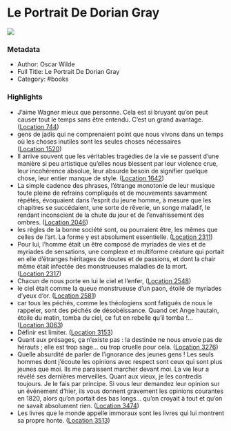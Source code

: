 # Le Portrait De Dorian Gray

![](https://m.media-amazon.com/images/I/61sHxV9URdL._SY160.jpg)

### Metadata

- Author: Oscar Wilde
- Full Title: Le Portrait De Dorian Gray
- Category: #books

### Highlights

- J’aime Wagner mieux que personne. Cela est si bruyant qu’on peut causer tout le temps sans être entendu. C’est un grand avantage. ([Location 744](https://readwise.io/to_kindle?action=open&asin=B00BUC9XF0&location=744))
- gens de jadis qui ne comprenaient point que nous vivons dans un temps où les choses inutiles sont les seules choses nécessaires ([Location 1520](https://readwise.io/to_kindle?action=open&asin=B00BUC9XF0&location=1520))
- Il arrive souvent que les véritables tragédies de la vie se passent d’une manière si peu artistique qu’elles nous blessent par leur violence crue, leur incohérence absolue, leur absurde besoin de signifier quelque chose, leur entier manque de style. ([Location 1642](https://readwise.io/to_kindle?action=open&asin=B00BUC9XF0&location=1642))
- La simple cadence des phrases, l’étrange monotonie de leur musique toute pleine de refrains compliqués et de mouvements savamment répétés, évoquaient dans l’esprit du jeune homme, à mesure que les chapitres se succédaient, une sorte de rêverie, un songe maladif, le rendant inconscient de la chute du jour et de l’envahissement des ombres. ([Location 2046](https://readwise.io/to_kindle?action=open&asin=B00BUC9XF0&location=2046))
- les règles de la bonne société sont, ou pourraient être, les mêmes que celles de l’art. La forme y est absolument essentielle. ([Location 2311](https://readwise.io/to_kindle?action=open&asin=B00BUC9XF0&location=2311))
- Pour lui, l’homme était un être composé de myriades de vies et de myriades de sensations, une complexe et multiforme créature qui portait en elle d’étranges héritages de doutes et de passions, et dont la chair même était infectée des monstrueuses maladies de la mort. ([Location 2317](https://readwise.io/to_kindle?action=open&asin=B00BUC9XF0&location=2317))
- Chacun de nous porte en lui le ciel et l’enfer, ([Location 2548](https://readwise.io/to_kindle?action=open&asin=B00BUC9XF0&location=2548))
- le ciel était comme la queue monstrueuse d’un paon, étoilé de myriades d’yeux d’or. ([Location 2581](https://readwise.io/to_kindle?action=open&asin=B00BUC9XF0&location=2581))
- car tous les péchés, comme les théologiens sont fatigués de nous le rappeler, sont des péchés de désobéissance. Quand cet Ange hautain, étoile du matin, tomba du ciel, ce fut en rebelle qu’il tomba !… ([Location 3063](https://readwise.io/to_kindle?action=open&asin=B00BUC9XF0&location=3063))
- Définir est limiter. ([Location 3153](https://readwise.io/to_kindle?action=open&asin=B00BUC9XF0&location=3153))
- Quant aux présages, ça n’existe pas : la destinée ne nous envoie pas de hérauts ; elle est trop sage… ou trop cruelle pour cela. ([Location 3276](https://readwise.io/to_kindle?action=open&asin=B00BUC9XF0&location=3276))
- Quelle absurdité de parler de l’ignorance des jeunes gens ! Les seuls hommes dont j’écoute les opinions avec respect sont ceux qui sont plus jeunes que moi. Ils me paraissent marcher devant moi. La vie leur a révélé ses dernières merveilles. Quant aux vieux, je les contredis toujours. Je le fais par principe. Si vous leur demandez leur opinion sur un événement d’hier, ils vous donnent gravement les opinions courantes en 1820, alors qu’on portait des bas longs… qu’on croyait à tout et qu’on ne savait absolument rien. ([Location 3474](https://readwise.io/to_kindle?action=open&asin=B00BUC9XF0&location=3474))
- Les livres que le monde appelle immoraux sont les livres qui lui montrent sa propre honte. ([Location 3513](https://readwise.io/to_kindle?action=open&asin=B00BUC9XF0&location=3513))
